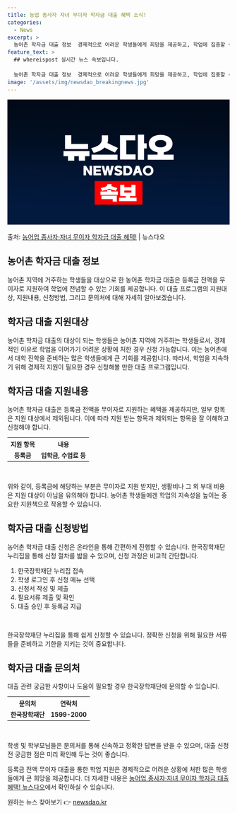 ```yaml
---
title: 농업 종사자 자녀 무이자 학자금 대출 혜택 소식!
categories:
  - News
excerpt: >
  농어촌 학자금 대출 정보  경제적으로 어려운 학생들에게 희망을 제공하고, 학업에 집중할 수 있도록 돕기 위해…
feature_text: >
  ## whereispost 실시간 뉴스 속보입니다.

  농어촌 학자금 대출 정보  경제적으로 어려운 학생들에게 희망을 제공하고, 학업에 집중할 수 있도록 돕기 위해…
image: '/assets/img/newsdao_breakingnews.jpg'
---
```


![뉴스다오 속보](/assets/img/newsdao_breakingnews.jpg)

<p>출처: <a href="https://newsdao.kr/4098" rel="dofollow">농어업 종사자·자녀 무이자 학자금 대출 혜택!</a> | 뉴스다오</p>

<h2 data-ke-size="size26">농어촌 학자금 대출 정보</h2>
농어촌 지역에 거주하는 학생들을 대상으로 한 농어촌 학자금 대출은 등록금 전액을 무이자로 지원하여 학업에 전념할 수 있는 기회를 제공합니다. 이 대출 프로그램의 지원대상, 지원내용, 신청방법, 그리고 문의처에 대해 자세히 알아보겠습니다.

<h2 data-ke-size="size24">학자금 대출 지원대상</h2>
농어촌 학자금 대출의 대상이 되는 학생들은 농어촌 지역에 거주하는 학생들로서, 경제적인 이유로 학업을 이어가기 어려운 상황에 처한 경우 신청 가능합니다. 이는 농어촌에서 대학 진학을 준비하는 많은 학생들에게 큰 기회를 제공합니다. 따라서, 학업을 지속하기 위해 경제적 지원이 필요한 경우 신청해볼 만한 대출 프로그램입니다.  

<h2 data-ke-size="size24">학자금 대출 지원내용</h2>
농어촌 학자금 대출은 등록금 전액을 무이자로 지원하는 혜택을 제공하지만, 일부 항목은 지원 대상에서 제외됩니다. 이에 따라 지원 받는 항목과 제외되는 항목을 잘 이해하고 신청해야 합니다.

<table>
    <tr>
        <th>지원 항목</th>
        <th>내용</th>
    </tr>
    <tr>
        <td style="text-align: center; height: 17px;"><b>등록금</b></td>
        <td style="text-align: center; height: 17px;"><b>입학금, 수업료 등</b></td>
    </tr>
</table>
<p data-ke-size="size16">&nbsp;</p>

위와 같이, 등록금에 해당하는 부분은 무이자로 지원 받지만, 생활비나 그 외 부대 비용은 지원 대상이 아님을 유의해야 합니다. 농어촌 학생들에겐 학업의 지속성을 높이는 중요한 지원책으로 작용할 수 있습니다.

<h2 data-ke-size="size24">학자금 대출 신청방법</h2>
농어촌 학자금 대출 신청은 온라인을 통해 간편하게 진행할 수 있습니다. 한국장학재단 누리집을 통해 신청 절차를 밟을 수 있으며, 신청 과정은 비교적 간단합니다. 

<ol>
    <li>한국장학재단 누리집 접속</li>
    <li>학생 로그인 후 신청 메뉴 선택</li>
    <li>신청서 작성 및 제출</li>
    <li>필요서류 제출 및 확인</li>
    <li>대출 승인 후 등록금 지급</li>
</ol>
<p data-ke-size="size16">&nbsp;</p>

한국장학재단 누리집을 통해 쉽게 신청할 수 있습니다. 정확한 신청을 위해 필요한 서류들을 준비하고 기한을 지키는 것이 중요합니다. 

<h2 data-ke-size="size24">학자금 대출 문의처</h2>
대출 관련 궁금한 사항이나 도움이 필요할 경우 한국장학재단에 문의할 수 있습니다.
<table>
    <tr>
        <th>문의처</th>
        <th>연락처</th>
    </tr>
    <tr>
        <td style="text-align: center; height: 17px;"><b>한국장학재단</b></td>
        <td style="text-align: center; height: 17px;"><b>1599-2000</b></td>
    </tr>
</table>
<p data-ke-size="size16">&nbsp;</p>

학생 및 학부모님들은 문의처를 통해 신속하고 정확한 답변을 받을 수 있으며, 대출 신청 전 궁금한 점은 미리 확인해 두는 것이 좋습니다.  

등록금 전액 무이자 대출을 통한 학업 지원은 경제적으로 어려운 상황에 처한 많은 학생들에게 큰 희망을 제공합니다. 더 자세한 내용은 [농어업 종사자·자녀 무이자 학자금 대출 혜택! 뉴스다오](https://newsdao.kr/4098)에서 확인하실 수 있습니다. 

원하는 뉴스 찾아보기 👉 <a href="https://newsdao.kr" rel="dofollow">newsdao.kr</a>


